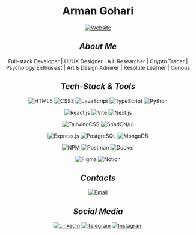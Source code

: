 <div align="center">
  <h1>Arman Gohari</h1>
  
  [![Website](https://img.shields.io/badge/armangohari.com-white)](https://armangohari.com)

  ## _About Me_
  
  Full-stack Developer | UI/UX Designer | A.I. Researcher | Crypto Trader | Psychology Enthusiast | Art & Design Admirer | Resolute Learner | Curious

  ## _Tech-Stack & Tools_
  
  ![HTML5](https://img.shields.io/badge/html5-%23E34F26.svg?style=for-the-badge&logo=html5&logoColor=white)
  ![CSS3](https://img.shields.io/badge/css3-%231572B6.svg?style=for-the-badge&logo=css3&logoColor=white)
  ![JavaScript](https://img.shields.io/badge/javascript-444?style=for-the-badge&logo=javascript&logoColor=%23F7DF1E)
  ![TypeScript](https://img.shields.io/badge/typescript-%23007ACC.svg?style=for-the-badge&logo=typescript&logoColor=white)
  ![Python](https://img.shields.io/badge/python-ffde57.svg?style=for-the-badge&logo=python&logoColor=4584b6)
  
  ![React.js](https://img.shields.io/badge/react-111?style=for-the-badge&logo=react&logoColor=%2361DAFB)
  ![Vite](https://img.shields.io/badge/vite-646CFF?style=for-the-badge&logo=vite&logoColor=FFD62E)
  ![Next.js](https://img.shields.io/badge/Next.js-222?style=for-the-badge&logo=next.js&logoColor=#00DC82)
  
  ![TailwindCSS](https://img.shields.io/badge/tailwindcss-38BDF8?style=for-the-badge&logo=tailwind-css&logoColor=white)
  ![ShadCN/ui](https://img.shields.io/badge/ShadCN/ui-black.svg?style=for-the-badge&logo=shadcnui&logoColor=white)

  ![Express.js](https://img.shields.io/badge/Express.js-white?style=for-the-badge&logo=express&logoColor=black)
  ![PostgreSQL](https://img.shields.io/badge/PostgreSQL-0064a5?style=for-the-badge&logo=postgresql&logoColor=white)
  ![MongoDB](https://img.shields.io/badge/MongoDB-white?style=for-the-badge&logo=mongodb&logoColor=00F566)
  
  ![NPM](https://img.shields.io/badge/NPM-%23CB3837.svg?style=for-the-badge&logo=npm&logoColor=white)
  ![Postman](https://img.shields.io/badge/Postman-FF6C37?style=for-the-badge&logo=postman&logoColor=white)
  ![Docker](https://img.shields.io/badge/docker-%230db7ed.svg?style=for-the-badge&logo=docker&logoColor=white)
  
  ![Figma](https://img.shields.io/badge/figma-E52965?style=for-the-badge&logo=figma&logoColor=white)
  ![Notion](https://img.shields.io/badge/notion-111?style=for-the-badge&logo=notion&logoColor=white)

  ## _Contacts_
  [![Email](https://img.shields.io/badge/hello@armangohari.com-222)](mailto:hello@armangohari.com)

  ## _Social Media_
  [![Linkedin](https://img.shields.io/badge/Linkedin-111?style=for-the-badge&logo=linkedin&logoColor=white)](https://linkedin.com/in/ArmanGohari)
  [![Telegram](https://img.shields.io/badge/Telegram-111?style=for-the-badge&logo=telegram&logoColor=white)](https://telegram.me/ArmanGohari)
  [![Instagram](https://img.shields.io/badge/Instagram-111?style=for-the-badge&logo=instagram&logoColor=white)](https://instagram.com/ArmaniGohari)
</div>

